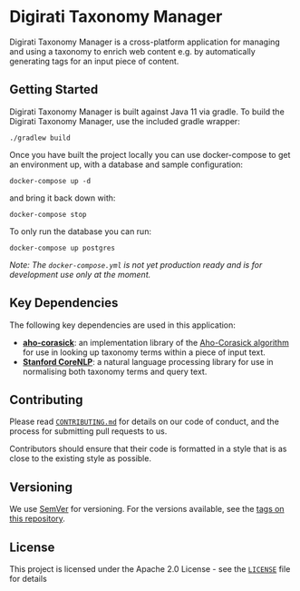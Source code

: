 # Digirati Taxonomy Manager

Digirati Taxonomy Manager is a cross-platform application for managing and using a taxonomy to enrich web content e.g. by automatically generating tags for an input piece of content.

## Getting Started

Digirati Taxonomy Manager is built against Java 11 via gradle.
To build the Digirati Taxonomy Manager, use the included gradle wrapper:

```
./gradlew build
```

Once you have built the project locally you can use docker-compose to get an environment up, with a database and sample configuration:

```
docker-compose up -d
```

and bring it back down with:

```
docker-compose stop
```

To only run the database you can run:

```
docker-compose up postgres
```

*Note: The `docker-compose.yml` is not yet production ready and is for development use only at the moment.*

## Key Dependencies

The following key dependencies are used in this application:

- [**aho-corasick**](https://github.com/robert-bor/aho-corasick): an implementation library of the [Aho-Corasick algorithm](https://en.wikipedia.org/wiki/Aho%E2%80%93Corasick_algorithm) for use in looking up taxonomy terms within a piece of input text.
- [**Stanford CoreNLP**](https://github.com/stanfordnlp/CoreNLP): a natural language processing library for use in normalising both taxonomy terms and query text.

## Contributing

Please read [`CONTRIBUTING.md`](CONTRIBUTING.md) for details on our code of conduct, and the process for submitting pull requests to us.

Contributors should ensure that their code is formatted in a style that is as close to the existing style as possible.

## Versioning

We use [SemVer](http://semver.org/) for versioning. For the versions available, see the [tags on this repository](https://github.com/digirati-co-uk/digirati-taxonomy-manager/tags).

## License

This project is licensed under the Apache 2.0 License - see the [`LICENSE`](LICENSE) file for details
